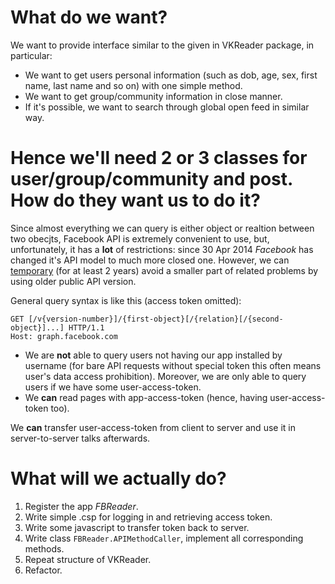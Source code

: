 What do we want?
===
We want to provide interface similar to the given in VKReader package, in particular:
 * We want to get users personal information (such as dob, age, sex, first name, last name and so on) with one simple method.
 * We want to get group/community information in close manner.
 * If it's possible, we want to search through global open feed in similar way.

Hence we'll need 2 or 3 classes for user/group/community and post.
How do they want us to do it?
===
Since almost everything we can query is either object or realtion between two obecjts, Facebook API is extremely convenient to use, but, unfortunately, it has a **lot** of restrictions: since 30 Apr 2014 *Facebook* has changed it's API model to much more closed one. However, we can [temporary](https://developers.facebook.com/docs/apps/versions#coreextended) (for at least 2 years) avoid a smaller part of related problems by using older public API version.

General query syntax is like this (access token omitted):
```
GET [/v{version-number}]/{first-object}[/{relation}[/{second-object}]...] HTTP/1.1
Host: graph.facebook.com
```
* We are **not** able to query users not having our app installed by username (for bare API requests without special token this often means user's data access prohibition). Moreover, we are only able to query users if we have some user-access-token.
* We **can** read pages with app-access-token (hence, having user-access-token too).

We **can** transfer user-access-token from client to server and use it in server-to-server talks afterwards.

What will we actually do?
===
1. Register the app *FBReader*.
2. Write simple .csp for logging in and retrieving access token.
3. Write some javascript to transfer token back to server.
4. Write class `FBReader.APIMethodCaller`, implement all corresponding methods.
5. Repeat structure of VKReader.
6. Refactor.

